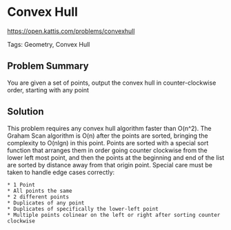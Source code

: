 # Convex Hull
https://open.kattis.com/problems/convexhull

Tags: Geometry, Convex Hull

## Problem Summary
You are given a set of points, output the convex hull in counter-clockwise order, starting with any point

## Solution
This problem requires any convex hull algorithm faster than O(n^2). The Graham Scan algorithm is O(n) after the points are sorted, bringing the complexity to O(nlgn) in this point. Points are sorted with a special sort function that arranges them in order going counter clockwise from the lower left most point, and then the points at the beginning and end of the list are sorted by distance away from that origin point. Special care must be taken to handle edge cases correctly:

    * 1 Point
    * All points the same
    * 2 different points
    * Duplicates of any point
    * Duplicates of specifically the lower-left point
    * Multiple points colinear on the left or right after sorting counter clockwise